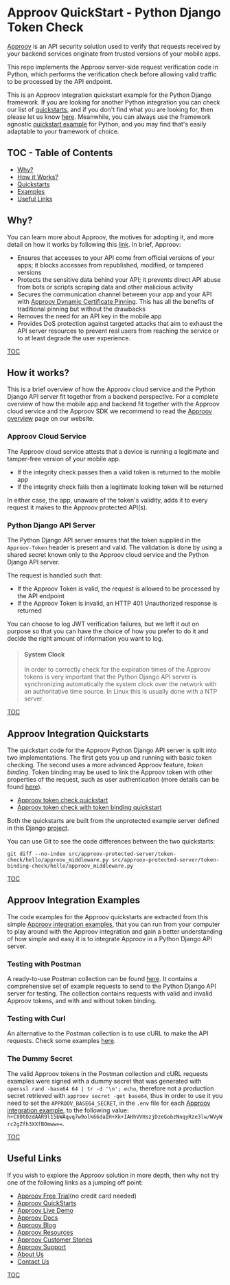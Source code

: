 # Approov QuickStart - Python Django Token Check

[Approov](https://approov.io) is an API security solution used to verify that requests received by your backend services originate from trusted versions of your mobile apps.

This repo implements the Approov server-side request verification code in Python, which performs the verification check before allowing valid traffic to be processed by the API endpoint.

This is an Approov integration quickstart example for the Python Django framework. If you are looking for another Python integration you can check our list of [quickstarts](https://approov.io/docs/latest/approov-integration-examples/backend-api/), and if you don't find what you are looking for, then please let us know [here](https://approov.io/contact). Meanwhile, you can always use the framework agnostic [quickstart example](https://github.com/approov/quickstart-python-token-check) for Python, and you may find that's easily adaptable to your framework of choice.


## TOC - Table of Contents

* [Why?](#why)
* [How it Works?](#how-it-works)
* [Quickstarts](#approov-integration-quickstarts)
* [Examples](#approov-integration-examples)
* [Useful Links](#useful-links)


## Why?

You can learn more about Approov, the motives for adopting it, and more detail on how it works by following this [link](https://approov.io/product). In brief, Approov:

* Ensures that accesses to your API come from official versions of your apps; it blocks accesses from republished, modified, or tampered versions
* Protects the sensitive data behind your API; it prevents direct API abuse from bots or scripts scraping data and other malicious activity
* Secures the communication channel between your app and your API with [Approov Dynamic Certificate Pinning](https://approov.io/docs/latest/approov-usage-documentation/#approov-dynamic-pinning). This has all the benefits of traditional pinning but without the drawbacks
* Removes the need for an API key in the mobile app
* Provides DoS protection against targeted attacks that aim to exhaust the API server resources to prevent real users from reaching the service or to at least degrade the user experience.

[TOC](#toc---table-of-contents)


## How it works?

This is a brief overview of how the Approov cloud service and the Python Django API server fit together from a backend perspective. For a complete overview of how the mobile app and backend fit together with the Approov cloud service and the Approov SDK we recommend to read the [Approov overview](https://approov.io/product) page on our website.

### Approov Cloud Service

The Approov cloud service attests that a device is running a legitimate and tamper-free version of your mobile app.

* If the integrity check passes then a valid token is returned to the mobile app
* If the integrity check fails then a legitimate looking token will be returned

In either case, the app, unaware of the token's validity, adds it to every request it makes to the Approov protected API(s).

### Python Django API Server

The Python Django API server ensures that the token supplied in the `Approov-Token` header is present and valid. The validation is done by using a shared secret known only to the Approov cloud service and the Python Django API server.

The request is handled such that:

* If the Approov Token is valid, the request is allowed to be processed by the API endpoint
* If the Approov Token is invalid, an HTTP 401 Unauthorized response is returned

You can choose to log JWT verification failures, but we left it out on purpose so that you can have the choice of how you prefer to do it and decide the right amount of information you want to log.

>#### System Clock
>
>In order to correctly check for the expiration times of the Approov tokens is very important that the Python Django API server is synchronizing automatically the system clock over the network with an authoritative time source. In Linux this is usually done with a NTP server.

[TOC](#toc---table-of-contents)


## Approov Integration Quickstarts

The quickstart code for the Approov Python Django API server is split into two implementations. The first gets you up and running with basic token checking. The second uses a more advanced Approov feature, _token binding_. Token binding may be used to link the Approov token with other properties of the request, such as user authentication (more details can be found [here](https://approov.io/docs/latest/approov-usage-documentation/#token-binding)).
* [Approov token check quickstart](/docs/APPROOV_TOKEN_QUICKSTART.md)
* [Approov token check with token binding quickstart](/docs/APPROOV_TOKEN_BINDING_QUICKSTART.md)

Both the quickstarts are built from the unprotected example server defined in this Django [project](/src/unprotected-server/hello).

You can use Git to see the code differences between the two quickstarts:

```
git diff --no-index src/approov-protected-server/token-check/hello/approov_middleware.py src/approov-protected-server/token-binding-check/hello/approov_middleware.py
```

[TOC](#toc---table-of-contents)


## Approov Integration Examples

The code examples for the Approov quickstarts are extracted from this simple [Approov integration examples](/src/approov-protected-server), that you can run from your computer to play around with the Approov integration and gain a better understanding of how simple and easy it is to integrate Approov in a Python Django API server.

### Testing with Postman

A ready-to-use Postman collection can be found [here](https://raw.githubusercontent.com/approov/postman-collections/master/quickstarts/hello-world/hello-world.postman_collection.json). It contains a comprehensive set of example requests to send to the Python Django API server for testing. The collection contains requests with valid and invalid Approov tokens, and with and without token binding.

### Testing with Curl

An alternative to the Postman collection is to use cURL to make the API requests. Check some examples [here](https://github.com/approov/postman-collections/blob/master/quickstarts/hello-world/hello-world.postman_curl_requests_examples.md).

### The Dummy Secret

The valid Approov tokens in the Postman collection and cURL requests examples were signed with a dummy secret that was generated with `openssl rand -base64 64 | tr -d '\n'; echo`, therefore not a production secret retrieved with `approov secret -get base64`, thus in order to use it you need to set the `APPROOV_BASE64_SECRET`, in the `.env` file for each [Approov integration example](/src/approov-protected-server), to the following value: `h+CX0tOzdAAR9l15bWAqvq7w9olk66daIH+Xk+IAHhVVHszjDzeGobzNnqyRze3lw/WVyWrc2gZfh3XXfBOmww==`.

[TOC](#toc---table-of-contents)


## Useful Links

If you wish to explore the Approov solution in more depth, then why not try one of the following links as a jumping off point:

* [Approov Free Trial](https://approov.io/signup)(no credit card needed)
* [Approov QuickStarts](https://approov.io/docs/latest/approov-integration-examples/)
* [Approov Live Demo](https://approov.io/product/demo)
* [Approov Docs](https://approov.io/docs)
* [Approov Blog](https://blog.approov.io)
* [Approov Resources](https://approov.io/resource/)
* [Approov Customer Stories](https://approov.io/customer)
* [Approov Support](https://approov.zendesk.com/hc/en-gb/requests/new)
* [About Us](https://approov.io/company)
* [Contact Us](https://approov.io/contact)


[TOC](#toc---table-of-contents)
